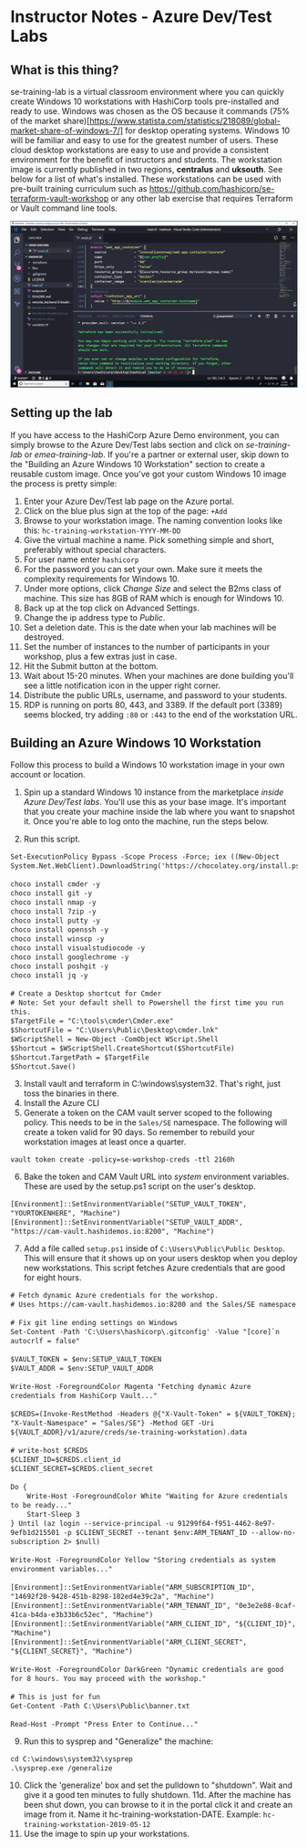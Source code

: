 # Instructor Notes - Azure Dev/Test Labs

## What is this thing?
se-training-lab is a virtual classroom environment where you can quickly create Windows 10 workstations with HashiCorp tools pre-installed and ready to use. Windows was chosen as the OS because it commands (75% of the market share)[https://www.statista.com/statistics/218089/global-market-share-of-windows-7/] for desktop operating systems. Windows 10 will be familiar and easy to use for the greatest number of users. These cloud desktop workstations are easy to use and provide a consistent environment for the benefit of instructors and students. The workstation image is currently published in two regions, **centralus** and **uksouth**. See below for a list of what's installed. These workstations can be used with pre-built training curriculum such as https://github.com/hashicorp/se-terraform-vault-workshop or any other lab exercise that requires Terraform or Vault command line tools.

![HashiCorp Windows 10 Cloud Workstation](windows_workstation.png)

## Setting up the lab
If you have access to the HashiCorp Azure Demo environment, you can simply browse to the Azure Dev/Test labs section and click on *se-training-lab* or *emea-training-lab*. If you're a partner or external user, skip down to the "Building an Azure Windows 10 Workstation" section to create a reusable custom image. Once you've got your custom Windows 10 image the process is pretty simple:

1. Enter your Azure Dev/Test lab page on the Azure portal.
1. Click on the blue plus sign at the top of the page: `+Add`
1. Browse to your workstation image. The naming convention looks like this: `hc-training-workstation-YYYY-MM-DD`
1. Give the virtual machine a name. Pick something simple and short, preferably without special characters.
1. For user name enter `hashicorp`
1. For the password you can set your own. Make sure it meets the complexity requirements for Windows 10.
1. Under more options, click *Change Size* and select the B2ms class of machine. This size has 8GB of RAM which is enough for Windows 10.
1. Back up at the top click on Advanced Settings.
1. Change the ip address type to *Public*.
1. Set a deletion date. This is the date when your lab machines will be destroyed. 
1. Set the number of instances to the number of participants in your workshop, plus a few extras just in case.
1. Hit the Submit button at the bottom.
1. Wait about 15-20 minutes. When your machines are done building you'll see a little notification icon in the upper right corner.
1. Distribute the public URLs, username, and password to your students.
1. RDP is running on ports 80, 443, and 3389. If the default port (3389) seems blocked, try adding `:80` or `:443` to the end of the workstation URL.

## Building an Azure Windows 10 Workstation
Follow this process to build a Windows 10 workstation image in your own account or location.

1. Spin up a standard Windows 10 instance from the marketplace *inside Azure Dev/Test labs*. You'll use this as your base image. It's important that you create your machine inside the lab where you want to snapshot it. Once you're able to log onto the machine, run the steps below.

2. Run this script.
```
Set-ExecutionPolicy Bypass -Scope Process -Force; iex ((New-Object System.Net.WebClient).DownloadString('https://chocolatey.org/install.ps1'))

choco install cmder -y
choco install git -y
choco install nmap -y
choco install 7zip -y
choco install putty -y
choco install openssh -y
choco install winscp -y
choco install visualstudiocode -y
choco install googlechrome -y
choco install poshgit -y
choco install jq -y

# Create a Desktop shortcut for Cmder
# Note: Set your default shell to Powershell the first time you run this.
$TargetFile = "C:\tools\cmder\Cmder.exe"
$ShortcutFile = "C:\Users\Public\Desktop\cmder.lnk"
$WScriptShell = New-Object -ComObject WScript.Shell
$Shortcut = $WScriptShell.CreateShortcut($ShortcutFile)
$Shortcut.TargetPath = $TargetFile
$Shortcut.Save()
```
3. Install vault and terraform in C:\windows\system32. That's right, just toss the binaries in there.
4. Install the Azure CLI
5. Generate a token on the CAM vault server scoped to the following policy. This needs to be in the `Sales/SE` namespace. The following will create a token valid for 90 days. So remember to rebuild your workstation images at least once a quarter.
```
vault token create -policy=se-workshop-creds -ttl 2160h
```
6. Bake the token and CAM Vault URL into *system* environment variables. These are used by the setup.ps1 script on the user's desktop.
```
[Environment]::SetEnvironmentVariable("SETUP_VAULT_TOKEN", "YOURTOKENHERE", "Machine")
[Environment]::SetEnvironmentVariable("SETUP_VAULT_ADDR", "https://cam-vault.hashidemos.io:8200", "Machine")
```
7. Add a file called `setup.ps1` inside of `C:\Users\Public\Public Desktop`. This will ensure that it shows up on your users desktop when you deploy new workstations. This script fetches Azure credentials that are good for eight hours.

```
# Fetch dynamic Azure credentials for the workshop.
# Uses https://cam-vault.hashidemos.io:8200 and the Sales/SE namespace

# Fix git line ending settings on Windows
Set-Content -Path 'C:\Users\hashicorp\.gitconfig' -Value "[core]`n        autocrlf = false"

$VAULT_TOKEN = $env:SETUP_VAULT_TOKEN
$VAULT_ADDR = $env:SETUP_VAULT_ADDR

Write-Host -ForegroundColor Magenta "Fetching dynamic Azure credentials from HashiCorp Vault..."

$CREDS=(Invoke-RestMethod -Headers @{"X-Vault-Token" = ${VAULT_TOKEN}; "X-Vault-Namespace" = "Sales/SE"} -Method GET -Uri ${VAULT_ADDR}/v1/azure/creds/se-training-workstation).data

# write-host $CREDS
$CLIENT_ID=$CREDS.client_id
$CLIENT_SECRET=$CREDS.client_secret

Do {
    Write-Host -ForegroundColor White "Waiting for Azure credentials to be ready..."
    Start-Sleep 3
} Until (az login --service-principal -u 91299f64-f951-4462-8e97-9efb1d215501 -p $CLIENT_SECRET --tenant $env:ARM_TENANT_ID --allow-no-subscription 2> $null)

Write-Host -ForegroundColor Yellow "Storing credentials as system environment variables..."

[Environment]::SetEnvironmentVariable("ARM_SUBSCRIPTION_ID", "14692f20-9428-451b-8298-102ed4e39c2a", "Machine")
[Environment]::SetEnvironmentVariable("ARM_TENANT_ID", "0e3e2e88-8caf-41ca-b4da-e3b33b6c52ec", "Machine")
[Environment]::SetEnvironmentVariable("ARM_CLIENT_ID", "${CLIENT_ID}", "Machine")
[Environment]::SetEnvironmentVariable("ARM_CLIENT_SECRET", "${CLIENT_SECRET}", "Machine")

Write-Host -ForegroundColor DarkGreen "Dynamic credentials are good for 8 hours. You may proceed with the workshop."

# This is just for fun
Get-Content -Path C:\Users\Public\banner.txt

Read-Host -Prompt "Press Enter to Continue..."
```

9.  Run this to sysprep and "Generalize" the machine:

```
cd C:\windows\system32\sysprep
.\sysprep.exe /generalize
```

10.  Click the 'generalize' box and set the pulldown to "shutdown". Wait and give it a good ten minutes to fully shutdown.
11d.  After the machine has been shut down, you can browse to it in the portal click it and create an image from it. Name it hc-training-workstation-DATE.  Example:  `hc-training-workstation-2019-05-12`
12. Use the image to spin up your workstations.
